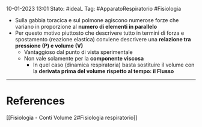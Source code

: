 10-01-2023 13:01
Stato: #ideaL 
Tag: #ApparatoRespiratorio #Fisiologia 

- Sulla gabbia toracica e sul polmone agiscono numerose forze che variano in proporzione al **numero di elementi in parallelo**
- Per questo motivo piuttosto che descrivere tutto in termini di forza e spostamento (reazione elastica) conviene descrivere una **relazione tra pressione (P) e volume (V)**
    - Vantaggioso dal punto di vista sperimentale
    - Non vale solamente per la **componente viscosa**
        - In quel caso (dinamica respiratoria) basta sostituire il volume con la **derivata prima del volume rispetto al tempo: il Flusso**

---
# References 
[[Fisiologia  - Conti Volume 2#Fisiologia respiratorio]]
